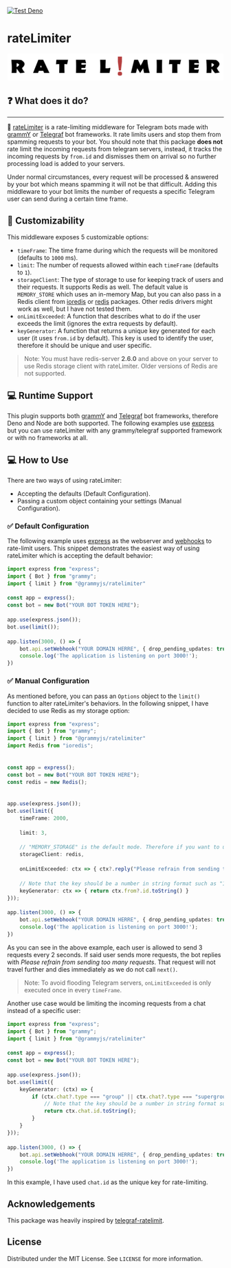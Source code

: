 [![Test Deno](https://github.com/Amir-Zouerami/rateLimiter/actions/workflows/deno.yml/badge.svg)](https://github.com/Amir-Zouerami/rateLimiter/actions/workflows/deno.yml)

# rateLimiter

<p align="center">
  <a href="https://github.com/Amir-Zouerami/rateLimiter">
    <img src="./RATELIMITER.svg" alt="ratelimiter Logo">
  </a>
</p>

## ❓ What does it do?
****
🔌 [rateLimiter](https://github.com/Amir-Zouerami/rateLimiter) is a rate-limiting middleware for Telegram bots made with [grammY](https://grammy.dev/) or [Telegraf](https://github.com/telegraf/telegraf) bot frameworks. It rate limits users and stop them from spamming requests to your bot. You should note that this package **does not** rate limit the incoming requests from telegram servers, instead, it tracks the incoming requests by `from.id` and dismisses them on arrival so no further processing load is added to your servers.

Under normal circumstances, every request will be processed & answered by your bot which means spamming it will not be that difficult. Adding this middleware to your bot limits the number of requests a specific Telegram user can send during a certain time frame.

## 🔧 Customizability
This middleware exposes 5 customizable options:
- `timeFrame`: The time frame during which the requests will be monitored (defaults to `1000` ms).
- `limit`: The number of requests allowed within each `timeFrame` (defaults to `1`).
- `storageClient`: The type of storage to use for keeping track of users and their requests. It supports Redis as well. The default value is `MEMORY_STORE` which uses an in-memory Map, but you can also pass in a Redis client from [ioredis](https://github.com/luin/ioredis) or [redis](https://deno.land/x/redis) packages. Other redis drivers might work as well, but I have not tested them.
- `onLimitExceeded`: A function that describes what to do if the user exceeds the limit (ignores the extra requests by default).
- `keyGenerator`: A function that returns a unique key generated for each user (it uses `from.id` by default). This key is used to identify the user, therefore it should be unique and user specific.

> Note: You must have redis-server **2.6.0** and above on your server to use Redis storage client with rateLimiter. Older versions of Redis are not supported.

## 💻 Runtime Support
This plugin supports both [grammY](https://grammy.dev/) and [Telegraf](https://telegraf.js.org/) bot frameworks, therefore Deno and Node are both supported. The following examples use [express](https://github.com/expressjs/express) but you can use rateLimiter with any grammy/telegraf supported framework or with no frameworks at all.

## 💻 How to Use
There are two ways of using rateLimiter:
- Accepting the defaults (Default Configuration).
- Passing a custom object containing your settings (Manual Configuration).

### ✅ Default Configuration

The following example uses [express](https://github.com/expressjs/express) as the webserver and [webhooks](https://grammy.dev/guide/deployment-types.html) to rate-limit users. This snippet demonstrates the easiest way of using rateLimiter which is accepting the default behavior:

``` typescript
import express from "express";
import { Bot } from "grammy";
import { limit } from "@grammyjs/ratelimiter"

const app = express();
const bot = new Bot("YOUR BOT TOKEN HERE");

app.use(express.json());
bot.use(limit());

app.listen(3000, () => {
    bot.api.setWebhook("YOUR DOMAIN HERRE", { drop_pending_updates: true });
    console.log('The application is listening on port 3000!');
})
```

### ✅ Manual Configuration

As mentioned before, you can pass an `Options` object to the `limit()` function to alter rateLimiter's behaviors. In the following snippet, I have decided to use Redis as my storage option:

``` typescript
import express from "express";
import { Bot } from "grammy";
import { limit } from "@grammyjs/ratelimiter"
import Redis from "ioredis";


const app = express();
const bot = new Bot("YOUR BOT TOKEN HERE");
const redis = new Redis();


app.use(express.json());
bot.use(limit({
    timeFrame: 2000,

    limit: 3,

    // "MEMORY_STORAGE" is the default mode. Therefore if you want to use Redis, do not pass storageClient at all.
    storageClient: redis,

    onLimitExceeded: ctx => { ctx?.reply("Please refrain from sending too many requests!") },

    // Note that the key should be a number in string format such as "123456789"
    keyGenerator: ctx => { return ctx.from?.id.toString() }
}));

app.listen(3000, () => {
    bot.api.setWebhook("YOUR DOMAIN HERRE", { drop_pending_updates: true });
    console.log('The application is listening on port 3000!');
})
```
As you can see in the above example, each user is allowed to send 3 requests every 2 seconds. If said user sends more requests, the bot replies with _Please refrain from sending too many requests_. That request will not travel further and dies immediately as we do not call `next()`.

> Note: To avoid flooding Telegram servers, `onLimitExceeded` is only executed once in every `timeFrame`.

Another use case would be limiting the incoming requests from a chat instead of a specific user:
``` typescript
import express from "express";
import { Bot } from "grammy";
import { limit } from "@grammyjs/ratelimiter"

const app = express();
const bot = new Bot("YOUR BOT TOKEN HERE");

app.use(express.json());
bot.use(limit({
    keyGenerator: (ctx) => {
        if (ctx.chat?.type === "group" || ctx.chat?.type === "supergroup") {
            // Note that the key should be a number in string format such as "123456789"
            return ctx.chat.id.toString();
        }
    }
}));

app.listen(3000, () => {
    bot.api.setWebhook("YOUR DOMAIN HERRE", { drop_pending_updates: true });
    console.log('The application is listening on port 3000!');
})
```
In this example, I have used `chat.id` as the unique key for rate-limiting.

## Acknowledgements
This package was heavily inspired by [telegraf-ratelimit](https://github.com/telegraf/telegraf-ratelimit).

## License
Distributed under the MIT License. See `LICENSE` for more information.
